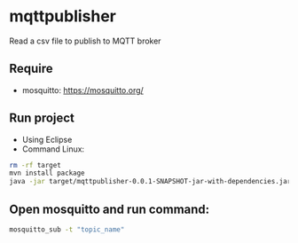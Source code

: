 # mqttpublisher
Read a csv file to publish to MQTT broker

## Require
* mosquitto: https://mosquitto.org/
## Run project
* Using Eclipse
* Command Linux:
```bash
rm -rf target
mvn install package
java -jar target/mqttpublisher-0.0.1-SNAPSHOT-jar-with-dependencies.jar
```
## Open mosquitto and run command:
```bash
mosquitto_sub -t "topic_name"
```
